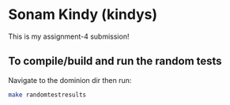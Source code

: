 # Sonam Kindy (kindys)

This is my assignment-4 submission!

## To compile/build and run the random tests

Navigate to the dominion dir then run: 

```sh
make randomtestresults
```

